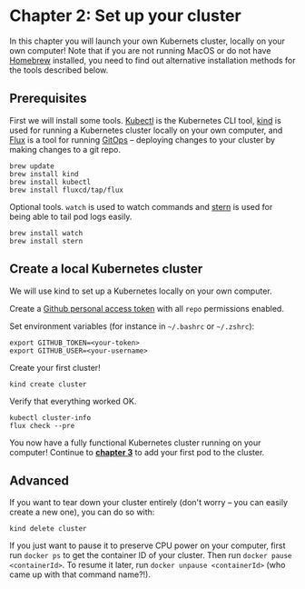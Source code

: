 # Chapter 2: Set up your cluster

In this chapter you will launch your own Kubernets cluster, locally on your own computer! Note that if you are not running MacOS or do not have [Homebrew](https://brew.sh/) installed, you need to find out alternative installation methods for the tools described below.

## Prerequisites

First we will install some tools. [Kubectl](https://kubernetes.io/docs/reference/kubectl/overview/) is the Kubernetes CLI tool, [kind](https://kind.sigs.k8s.io/) is used for running a Kubernetes cluster locally on your own computer, and [Flux](https://toolkit.fluxcd.io/) is a tool for running [GitOps](https://www.gitops.tech/#what-is-gitops) – deploying changes to your cluster by making changes to a git repo.

    brew update
    brew install kind
    brew install kubectl
    brew install fluxcd/tap/flux

Optional tools. `watch` is used to watch commands and [stern](https://github.com/wercker/stern) is used for being able to tail pod logs easily.

    brew install watch
    brew install stern

## Create a local Kubernetes cluster

We will use kind to set up a Kubernetes locally on your own computer.

Create a [Github personal access token](https://docs.github.com/en/github/authenticating-to-github/creating-a-personal-access-token) with all `repo` permissions enabled.

Set environment variables (for instance in `~/.bashrc` or `~/.zshrc`):

    export GITHUB_TOKEN=<your-token>
    export GITHUB_USER=<your-username>

Create your first cluster!

    kind create cluster

Verify that everything worked OK.

    kubectl cluster-info
    flux check --pre

You now have a fully functional Kubernetes cluster running on your computer! Continue to [**chapter 3**](./pod.md) to add your first pod to the cluster.

## Advanced

If you want to tear down your cluster entirely (don't worry – you can easily create a new one), you can do so with:

    kind delete cluster

If you just want to pause it to preserve CPU power on your computer, first run `docker ps` to get the container ID of your cluster. Then run `docker pause <containerId>`. To resume it later, run `docker unpause <containerId>` (who came up with that command name?!).
